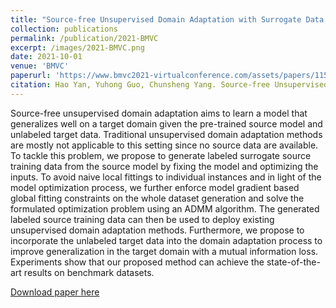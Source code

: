 ```yaml
---
title: "Source-free Unsupervised Domain Adaptation with Surrogate Data Generation"
collection: publications
permalink: /publication/2021-BMVC
excerpt: /images/2021-BMVC.png
date: 2021-10-01
venue: 'BMVC'
paperurl: 'https://www.bmvc2021-virtualconference.com/assets/papers/1158.pdf'
citation: Hao Yan, Yuhong Guo, Chunsheng Yang. Source-free Unsupervised Domain Adaptation with Surrogate Data Generation. BMVC 2021.
---
```

Source-free unsupervised domain adaptation aims to learn a model that generalizes
well on a target domain given the pre-trained source model and unlabeled target data.
Traditional unsupervised domain adaptation methods are mostly not applicable to this
setting since no source data are available. To tackle this problem, we propose to generate
labeled surrogate source training data from the source model by fixing the model and optimizing the inputs. To avoid naive local fittings to individual instances and in light of the
model optimization process, we further enforce model gradient based global fitting constraints on the whole dataset generation and solve the formulated optimization problem
using an ADMM algorithm. The generated labeled source training data can then be used
to deploy existing unsupervised domain adaptation methods. Furthermore, we propose
to incorporate the unlabeled target data into the domain adaptation process to improve
generalization in the target domain with a mutual information loss. Experiments show
that our proposed method can achieve the state-of-the-art results on benchmark datasets.

[Download paper here](https://www.bmvc2021-virtualconference.com/assets/papers/1158.pdf)
